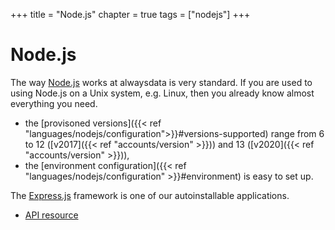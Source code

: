 +++
title = "Node.js"
chapter = true
tags = ["nodejs"]
+++

# Node.js

The way [Node.js](https://nodejs.org/) works at alwaysdata is very standard. If you are used to using Node.js on a Unix system, e.g. Linux, then you already know almost everything you need.

- the [provisoned versions]({{< ref "languages/nodejs/configuration">}}#versions-supported) range from 6 to 12 ([v2017]({{< ref "accounts/version" >}})) and 13 ([v2020]({{< ref "accounts/version" >}})),
- the [environment configuration]({{< ref "languages/nodejs/configuration" >}}#environment) is easy to set up.

The [Express.js](https://expressjs.com/) framework is one of our autoinstallable applications.

- [API resource](https://api.alwaysdata.com/v1/environment/nodejs/doc/)
